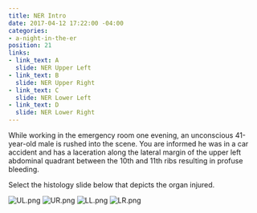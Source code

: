 ```yaml
---
title: NER Intro
date: 2017-04-12 17:22:00 -04:00
categories:
- a-night-in-the-er
position: 21
links:
- link_text: A
  slide: NER Upper Left
- link_text: B
  slide: NER Upper Right
- link_text: C
  slide: NER Lower Left
- link_text: D
  slide: NER Lower Right
---
```


While working in the emergency room one evening, an unconscious 41-year-old male is rushed into the scene. You are informed he was in a car accident and has a laceration along the lateral margin of the upper left abdominal quadrant between the 10th and 11th ribs resulting in profuse bleeding.

Select the histology slide below that depicts the organ injured.

![UL.png](/uploads/UL.png)
![UR.png](/uploads/UR.png)
![LL.png](/uploads/LL.png)
![LR.png](/uploads/LR.png)